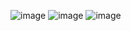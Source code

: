 ![image](https://user-images.githubusercontent.com/73239518/188727841-8ebe6cd4-abcb-4315-9c1f-338a7029320a.png)
![image](https://user-images.githubusercontent.com/73239518/188727877-562ca73f-2ed8-4253-9de5-8d1869891ccd.png)
![image](https://user-images.githubusercontent.com/73239518/188727902-7d9b5a0b-e6f2-4e44-aa41-a49e99d65d42.png)

